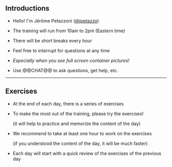 ## Introductions

- Hello! I'm Jérôme Petazzoni ([@jpetazzo])

- The training will run from 10am to 2pm (Eastern time)

- There will be short breaks every hour

- Feel free to interrupt for questions at any time

- *Especially when you see full screen container pictures!*

- Use @@CHAT@@ to ask questions, get help, etc.

[EphemeraSearch]: https://ephemerasearch.com/
[@jpetazzo]: https://twitter.com/jpetazzo
[@s0ulshake]: https://twitter.com/s0ulshake

---

## Exercises

- At the end of each day, there is a series of exercises

- To make the most out of the training, please try the exercises!

  (it will help to practice and memorize the content of the day)

- We recommend to take at least one hour to work on the exercises

  (if you understood the content of the day, it will be much faster)

- Each day will start with a quick review of the exercises of the previous day
